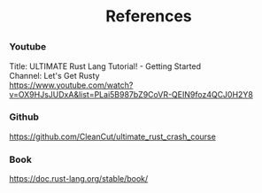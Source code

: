 <h1 style="text-align:center;"> References </p>

### Youtube
Title: ULTIMATE Rust Lang Tutorial! - Getting Started <br>
Channel: Let's Get Rusty <br>
https://www.youtube.com/watch?v=OX9HJsJUDxA&list=PLai5B987bZ9CoVR-QEIN9foz4QCJ0H2Y8

### Github
https://github.com/CleanCut/ultimate_rust_crash_course

### Book
https://doc.rust-lang.org/stable/book/